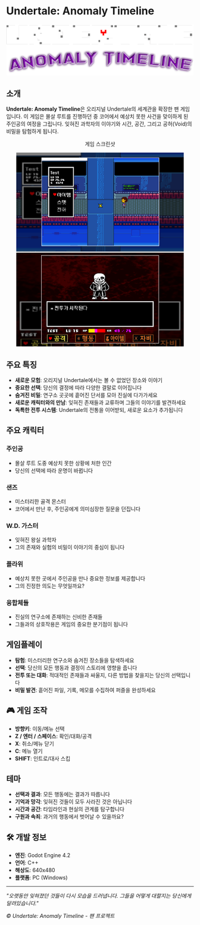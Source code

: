 # Undertale: Anomaly Timeline

<div align="center">
  <img src="./image/logo.png" alt="게임 로고" width="600"/>
</div>

## 소개

**Undertale: Anomaly Timeline**은 오리지널 Undertale의 세계관을 확장한 팬 게임입니다. 이 게임은 몰살 루트를 진행하던 중 코어에서 예상치 못한 사건을 맞이하게 된 주인공의 여정을 그립니다. 잊혀진 과학자의 이야기와 시간, 공간, 그리고 공허(Void)의 비밀을 탐험하게 됩니다.

<div align="center">
  <p>게임 스크린샷</p>
  <img src="./image/game.png" alt="게임 화면" width="450"/>
  <img src="./image/battle.png" alt="전투 장면" width="450"/>
</div>

## 주요 특징

- **새로운 모험**: 오리지널 Undertale에서는 볼 수 없었던 장소와 이야기
- **중요한 선택**: 당신의 결정에 따라 다양한 결말로 이어집니다
- **숨겨진 비밀**: 연구소 곳곳에 흩어진 단서를 모아 진실에 다가가세요
- **새로운 캐릭터와의 만남**: 잊혀진 존재들과 교류하며 그들의 이야기를 발견하세요
- **독특한 전투 시스템**: Undertale의 전통을 이어받되, 새로운 요소가 추가됩니다

## 주요 캐릭터

### 주인공
- 몰살 루트 도중 예상치 못한 상황에 처한 인간
- 당신의 선택에 따라 운명이 바뀝니다

### 샌즈
- 미스터리한 골격 몬스터
- 코어에서 만난 후, 주인공에게 의미심장한 질문을 던집니다

### W.D. 가스터
- 잊혀진 왕실 과학자
- 그의 존재와 실험의 비밀이 이야기의 중심이 됩니다

### 플라위
- 예상치 못한 곳에서 주인공을 만나 중요한 정보를 제공합니다
- 그의 진정한 의도는 무엇일까요?

### 융합체들
- 진실의 연구소에 존재하는 신비한 존재들
- 그들과의 상호작용은 게임의 중요한 분기점이 됩니다

## 게임플레이

- **탐험**: 미스터리한 연구소와 숨겨진 장소들을 탐색하세요
- **선택**: 당신의 모든 행동과 결정이 스토리에 영향을 줍니다
- **전투 또는 대화**: 적대적인 존재들과 싸울지, 다른 방법을 찾을지는 당신의 선택입니다
- **비밀 발견**: 흩어진 파일, 기록, 메모를 수집하여 퍼즐을 완성하세요

## 🎮 게임 조작
- **방향키**: 이동/메뉴 선택
- **Z / 엔터 / 스페이스**: 확인/대화/공격
- **X**: 취소/메뉴 닫기
- **C**: 메뉴 열기
- **SHIFT**: 인트로/대사 스킵

## 테마

- **선택과 결과**: 모든 행동에는 결과가 따릅니다
- **기억과 망각**: 잊혀진 것들이 모두 사라진 것은 아닙니다
- **시간과 공간**: 타임라인과 현실의 관계를 탐구합니다
- **구원과 속죄**: 과거의 행동에서 벗어날 수 있을까요?

## 🛠️ 개발 정보
- **엔진**: Godot Engine 4.2
- **언어**: C++
- **해상도**: 640x480
- **플랫폼**: PC (Windows)

---

*"오랫동안 잊혀졌던 것들이 다시 모습을 드러냅니다. 그들을 어떻게 대할지는 당신에게 달려있습니다."*

*© Undertale: Anomaly Timeline - 팬 프로젝트*